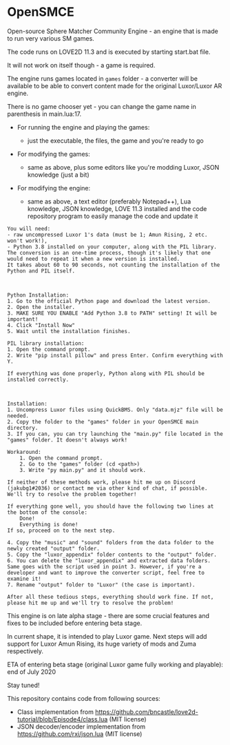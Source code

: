 # OpenSMCE
Open-source Sphere Matcher Community Engine - an engine that is made to run very various SM games.

The code runs on LOVE2D 11.3 and is executed by starting start.bat file.

It will not work on itself though - a game is required.

The engine runs games located in `games` folder - a converter will be available to be able to convert content made for the original Luxor/Luxor AR engine.

There is no game chooser yet - you can change the game name in parenthesis in main.lua:17.

- For running the engine and playing the games:
  - just the executable, the files, the game and you're ready to go

- For modifying the games:
  - same as above, plus some editors like you're modding Luxor, JSON knowledge (just a bit)

- For modifying the engine:
  - same as above, a text editor (preferably Notepad++), Lua knowledge, JSON knowledge, LOVE 11.3 installed and the code repository program to easily manage the code and update it

```
You will need:
- raw uncompressed Luxor 1's data (must be 1; Amun Rising, 2 etc. won't work!),
- Python 3.8 installed on your computer, along with the PIL library.
The conversion is an one-time process, though it's likely that one would need to repeat it when a new version is installed.
It takes about 60 to 90 seconds, not counting the installation of the Python and PIL itself.



Python Installation:
1. Go to the official Python page and download the latest version.
2. Open the installer.
3. MAKE SURE YOU ENABLE "Add Python 3.8 to PATH" setting! It will be important!
4. Click "Install Now"
5. Wait until the installation finishes.

PIL library installation:
1. Open the command prompt.
2. Write "pip install pillow" and press Enter. Confirm everything with Y.

If everything was done properly, Python along with PIL should be installed correctly.



Installation:
1. Uncompress Luxor files using QuickBMS. Only "data.mjz" file will be needed.
2. Copy the folder to the "games" folder in your OpenSMCE main directory.
3. If you can, you can try launching the "main.py" file located in the "games" folder. It doesn't always work!

Workaround:
	1. Open the command prompt.
	2. Go to the "games" folder (cd <path>)
	3. Write "py main.py" and it should work.

If neither of these methods work, please hit me up on Discord (jakubg1#2036) or contact me via other kind of chat, if possible. We'll try to resolve the problem together!

If everything gone well, you should have the following two lines at the bottom of the console:
	Done!
	Everything is done!
If so, proceed on to the next step.

4. Copy the "music" and "sound" folders from the data folder to the newly created "output" folder.
5. Copy the "luxor_appendix" folder contents to the "output" folder.
6. You can delete the "luxor_appendix" and extracted data folders. Same goes with the script used in point 3. However, if you're a developer and want to improve the converter script, feel free to examine it!
7. Rename "output" folder to "Luxor" (the case is important).

After all these tedious steps, everything should work fine. If not, please hit me up and we'll try to resolve the problem!
```



This engine is on late alpha stage - there are some crucial features and fixes to be included before entering beta stage.

In current shape, it is intended to play Luxor game. Next steps will add support for Luxor Amun Rising, its huge variety of mods and Zuma respectively.

ETA of entering beta stage (original Luxor game fully working and playable): end of July 2020

Stay tuned!



This repository contains code from following sources:
  - Class implementation from https://github.com/bncastle/love2d-tutorial/blob/Episode4/class.lua (MIT license)
  - JSON decoder/encoder implementation from https://github.com/rxi/json.lua (MIT license)
